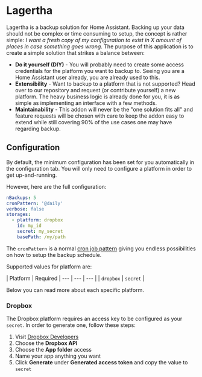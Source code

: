 # Lagertha

Lagertha is a backup solution for Home Assistant. Backing up your data should not be complex or time consuming to setup, the concept is rather simple: *I want a fresh copy of my configuration to exist in X amount of places in case something goes wrong*. The purpose of this application is to create a simple solution that strikes a balance between:

* **Do it yourself (DIY)** - You will probably need to create some access credentials for the platform you want to backup to. Seeing you are a Home Assistant user already, you are already used to this.
* **Extensibility** - Want to backup to a platform that is not supported? Head over to our repository and request (or contribute yourself) a new platform. The heavy business logic is already done for you, it is as simple as implementing an interface with a few methods.
* **Maintainability** - This addon will never be the "one solution fits all" and feature requests will be chosen with care to keep the addon easy to extend while still covering 90% of the use cases one may have regarding backup.

## Configuration

By default, the minimum configuration has been set for you automatically in the configuration tab. You will only need to configure a platform in order to get up-and-running.

However, here are the full configuration:

```yml
nBackups: 5
cronPattern: '@daily'
verbose: false
storages:
  - platform: dropbox
    id: my_id
    secret: my_secret
    basePath: /my/path
```

The `cronPattern` is a normal [cron job pattern](https://crontab.guru/) giving you endless possibilities on how to setup the backup schedule. 

Supported values for platform are:

| Platform | Required
| --- | --- | --- |
| `dropbox` | `secret` |

Below you can read more about each specific platform.

### Dropbox

The Dropbox platform requires an access key to be configured as your `secret`. In order to generate one, follow these steps:

1. Visit [Dropbox Developers](https://www.dropbox.com/developers/apps/create)
2. Choose the **Dropbox API**
3. Choose the **App folder** access
4. Name your app anything you want
5. Click **Generate** under **Generated access token** and copy the value to `secret`

